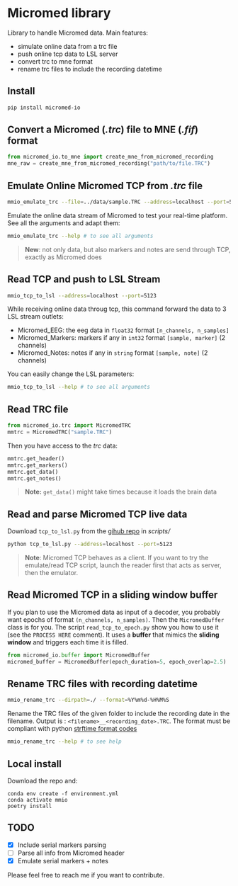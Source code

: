 # Micromed library

Library to handle Micromed data. Main features:

* simulate online data from a trc file
* push online tcp data to LSL server
* convert trc to mne format
* rename trc files to include the recording datetime

## Install

``` bash
pip install micromed-io
```

## Convert a Micromed (*.trc*) file to MNE (*.fif*) format

``` python
from micromed_io.to_mne import create_mne_from_micromed_recording
mne_raw = create_mne_from_micromed_recording("path/to/file.TRC")
```

## Emulate Online Micromed TCP from *.trc* file

``` bash
mmio_emulate_trc --file=../data/sample.TRC --address=localhost --port=5123
```

Emulate the online data stream of Micromed to test your real-time platform.
See all the arguments and adapt them:

``` bash
mmio_emulate_trc --help # to see all arguments
```

> **New**: not only data, but also markers and notes are send through TCP, exactly as Micromed does

## Read TCP and push to LSL Stream

``` bash
mmio_tcp_to_lsl --address=localhost --port=5123
```

While receiving online data throug tcp, this command forward the data to 3 LSL stream outlets:

* Micromed_EEG: the eeg data in ``float32`` format ``[n_channels, n_samples]``
* Micromed_Markers: markers if any in ``int32`` format ``[sample, marker]`` (2 channels)
* Micromed_Notes: notes if any in ``string`` format ``[sample, note]`` (2 channels)

You can easily change the LSL parameters:

``` bash
mmio_tcp_to_lsl --help # to see all arguments
```

## Read TRC file

``` python
from micromed_io.trc import MicromedTRC
mmtrc = MicromedTRC("sample.TRC")
```
Then you have access to the *trc* data:
``` python
mmtrc.get_header()
mmtrc.get_markers()
mmtrc.get_data()
mmtrc.get_notes()
```
> **Note:** ``get_data()`` might take times because it loads the brain data

## Read and parse Micromed TCP live data

Download `tcp_to_lsl.py` from the [gihub repo](https://github.com/etiennedemontalivet/micromed-io) in *scripts/*
``` bash
python tcp_to_lsl.py --address=localhost --port=5123
```

> **Note**: Micromed TCP behaves as a client. If you want to try the emulate/read TCP script, launch the reader first that acts as server, then the emulator. 

## Read Micromed TCP in a sliding window buffer

If you plan to use the Micromed data as input of a decoder, you probably want epochs of format `(n_channels, n_samples)`. Then the ``MicromedBuffer`` class is for you. The script ``read_tcp_to_epoch.py`` show you how to use it (see the ``PROCESS HERE`` comment). It uses a **buffer** that mimics the **sliding window** and triggers each time it is filled.

``` python
from micromed_io.buffer import MicromedBuffer
micromed_buffer = MicromedBuffer(epoch_duration=5, epoch_overlap=2.5)
```

## Rename TRC files with recording datetime

``` bash
mmio_rename_trc --dirpath=./ --format=%Y%m%d-%H%M%S
```

Rename the TRC files of the given folder to include the recording date in the filename.
Output is : ``<filename>__<recording_date>.TRC``.
The format must be compliant with python [strftime format codes](https://docs.python.org/3/library/datetime.html#strftime-and-strptime-format-codes)

``` bash
mmio_rename_trc --help # to see help
```


## Local install

Download the repo and:

```
conda env create -f environment.yml
conda activate mmio
poetry install
```


## TODO

- [x] Include serial markers parsing
- [ ] Parse all info from Micromed header
- [x] Emulate serial markers + notes

Please feel free to reach me if you want to contribute.
